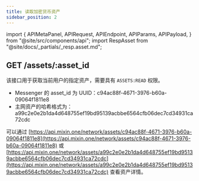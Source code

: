 ```yaml
---
title: 读取加密货币资产
sidebar_position: 2
---
```


import {
  APIMetaPanel,
  APIRequest,
  APIEndpoint,
  APIParams,
  APIPayload,
} from "@site/src/components/api";
import RespAsset from "@site/docs/_partials/_resp.asset.md";

## GET /assets/:asset_id

该接口用于获取当前用户的指定资产，需要具有 `ASSETS:READ` 权限。

* Messenger 的 asset_id 为 UUID：c94ac88f-4671-3976-b60a-09064f1811e8
* 主网资产的哈希格式为：a99c2e0e2b1da4d648755ef19bd95139acbbe6564cfb06dec7cd34931ca72cdc

可以通过 [https://api.mixin.one/network/assets/c94ac88f-4671-3976-b60a-09064f1811e8](https://api.mixin.one/network/assets/c94ac88f-4671-3976-b60a-09064f1811e8) 或 [https://api.mixin.one/network/assets/a99c2e0e2b1da4d648755ef19bd95139acbbe6564cfb06dec7cd34931ca72cdc](https://api.mixin.one/network/assets/a99c2e0e2b1da4d648755ef19bd95139acbbe6564cfb06dec7cd34931ca72cdc) 查看资产详情。

<APIEndpoint url="/assets/:asset_id" />

<APIMetaPanel scope="ASSETS:READ" scopeNote="" />

<APIParams
  p-asset_id="要查询的资产 ID"
  p-asset_id-required="true"
/>

<APIRequest title="Get Asset by $ASSET_ID" url="/assets/$ASSET_ID" />

<RespAsset />
